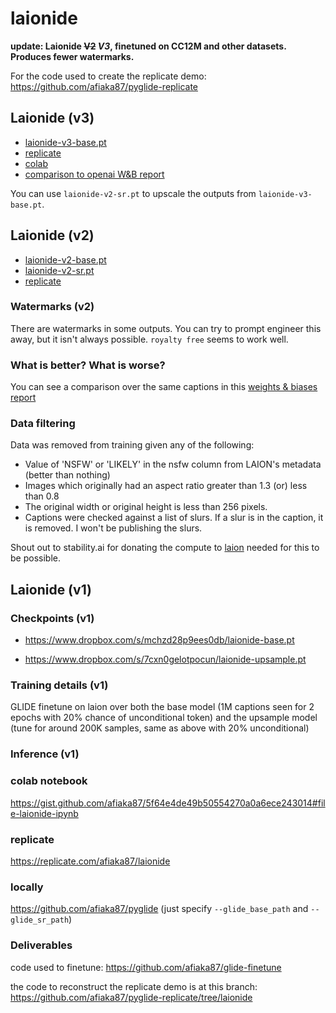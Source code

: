 # laionide 


**update: Laionide ~~V2~~ _V3_, finetuned on CC12M and other datasets. Produces fewer watermarks.**

For the code used to create the replicate demo:
https://github.com/afiaka87/pyglide-replicate


## Laionide (v3)
- [laionide-v3-base.pt](https://github.com/afiaka87/laionide/releases/download/Checkpoints/laionide-v3-base.pt)
- [replicate](https://replicate.com/afiaka87/laionide-v3)
- [colab](https://gist.github.com/afiaka87/b1500fd06a9d5991d7bd90aa9c2dc6da#file-laionide-v2-ipynb)
- [comparison to openai W&B report](https://wandb.ai/afiaka87/laionide-v3-glide/reports/Laionide-Version-3-Benchmark--VmlldzoxNjE0MTE3)

You can use `laionide-v2-sr.pt` to upscale the outputs from `laionide-v3-base.pt`.

## Laionide (v2)
- [laionide-v2-base.pt](https://github.com/afiaka87/laionide/releases/download/Checkpoints/laionide-v2-base.pt)
- [laionide-v2-sr.pt](https://github.com/afiaka87/laionide/releases/download/Checkpoints/laionide-v2-sr.pt)
- [replicate](https://replicate.com/afiaka87/laionide-v2)

### Watermarks (v2)

There are watermarks in some outputs. You can try to prompt engineer this away, but it isn't always possible. `royalty free` seems to work well. 

### What is better? What is worse?

You can see a comparison over the same captions in this [weights & biases report](https://wandb.ai/afiaka87/glide_compare/reports/Finetuning-GLIDE-on-LAION-does-it-work---VmlldzoxNTg3MTkz)

### Data filtering

Data was removed from training given any of the following:
- Value of 'NSFW' or 'LIKELY' in the nsfw column from LAION's metadata (better than nothing)
- Images which originally had an aspect ratio greater than 1.3 (or) less than 0.8
- The original width or original height is less than 256 pixels.
- Captions were checked against a list of slurs. If a slur is in the caption, it is removed. I won't be publishing the slurs.

Shout out to stability.ai for donating the compute to [laion](https://discord.gg/8pSACZJk) needed for this to be possible.





## Laionide (v1)
### Checkpoints (v1)

- https://www.dropbox.com/s/mchzd28p9ees0db/laionide-base.pt

- https://www.dropbox.com/s/7cxn0gelotpocun/laionide-upsample.pt

### Training details (v1)

GLIDE finetune on laion over both the base model (1M captions seen for 2 epochs with 20% chance of unconditional token) and the upsample model (tune for around 200K samples, same as above with 20% unconditional)

### Inference (v1)

### colab notebook
https://gist.github.com/afiaka87/5f64e4de49b50554270a0a6ece243014#file-laionide-ipynb

### replicate
https://replicate.com/afiaka87/laionide

### locally

https://github.com/afiaka87/pyglide
(just specify `--glide_base_path` and `--glide_sr_path`)

### Deliverables

code used to finetune:
https://github.com/afiaka87/glide-finetune

the code to reconstruct the replicate demo is at this branch:
https://github.com/afiaka87/pyglide-replicate/tree/laionide
